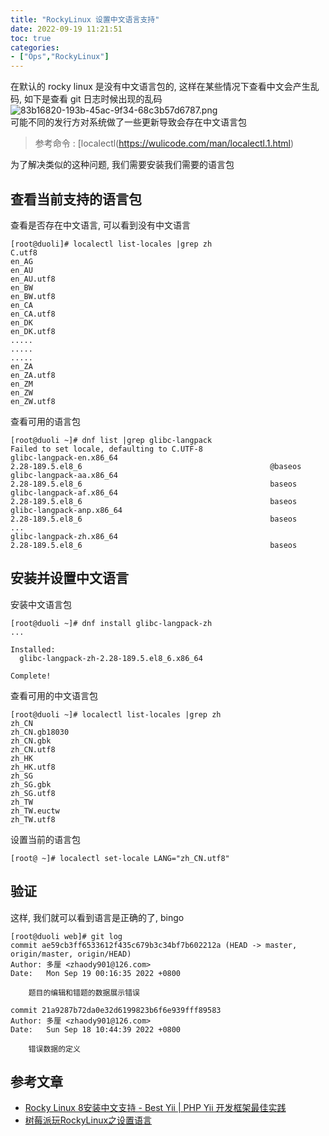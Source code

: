 ```yaml
---
title: "RockyLinux 设置中文语言支持"
date: 2022-09-19 11:21:51
toc: true
categories:
- ["Ops","RockyLinux"]
---
```


在默认的 rocky linux 是没有中文语言包的, 这样在某些情况下查看中文会产生乱码, 如下是查看 git 日志时候出现的乱码<br />![83b16820-193b-45ac-9f34-68c3b57d6787.png](https://file.wulicode.com/yuque/202209/19/12/1011Uuue5pOf.png?x-oss-process=image/resize,h_317)<br />可能不同的发行方对系统做了一些更新导致会存在中文语言包
> 参考命令 :  [localectl(https://wulicode.com/man/localectl.1.html)

为了解决类似的这种问题, 我们需要安装我们需要的语言包


## 查看当前支持的语言包
查看是否存在中文语言, 可以看到没有中文语言
```
[root@duoli]# localectl list-locales |grep zh
C.utf8
en_AG
en_AU
en_AU.utf8
en_BW
en_BW.utf8
en_CA
en_CA.utf8
en_DK
en_DK.utf8
.....
.....
.....
en_ZA
en_ZA.utf8
en_ZM
en_ZW
en_ZW.utf8
```
查看可用的语言包
```
[root@duoli ~]# dnf list |grep glibc-langpack
Failed to set locale, defaulting to C.UTF-8
glibc-langpack-en.x86_64                                          2.28-189.5.el8_6                                          @baseos
glibc-langpack-aa.x86_64                                          2.28-189.5.el8_6                                          baseos
glibc-langpack-af.x86_64                                          2.28-189.5.el8_6                                          baseos
glibc-langpack-anp.x86_64                                         2.28-189.5.el8_6                                          baseos
...
glibc-langpack-zh.x86_64                                          2.28-189.5.el8_6                                          baseos

```

## 安装并设置中文语言
安装中文语言包
```
[root@duoli ~]# dnf install glibc-langpack-zh
...

Installed:
  glibc-langpack-zh-2.28-189.5.el8_6.x86_64

Complete!
```
查看可用的中文语言包
```
[root@duoli ~]# localectl list-locales |grep zh
zh_CN
zh_CN.gb18030
zh_CN.gbk
zh_CN.utf8
zh_HK
zh_HK.utf8
zh_SG
zh_SG.gbk
zh_SG.utf8
zh_TW
zh_TW.euctw
zh_TW.utf8
```
设置当前的语言包
```
[root@ ~]# localectl set-locale LANG="zh_CN.utf8"
```

## 验证
这样, 我们就可以看到语言是正确的了, bingo
```
[root@duoli web]# git log
commit ae59cb3ff6533612f435c679b3c34bf7b602212a (HEAD -> master, origin/master, origin/HEAD)
Author: 多厘 <zhaody901@126.com>
Date:   Mon Sep 19 00:16:35 2022 +0800

    题目的编辑和错题的数据展示错误

commit 21a9287b72da0e32d6199823b6f6e939fff89583
Author: 多厘 <zhaody901@126.com>
Date:   Sun Sep 18 10:44:39 2022 +0800

    错误数据的定义
```

## 参考文章

- [Rocky Linux 8安装中文支持 - Best Yii | PHP Yii 开发框架最佳实践](https://www.bestyii.com/topic/250)
- [树莓派玩RockyLinux之设置语言](https://www.bilibili.com/read/cv14668480/)


